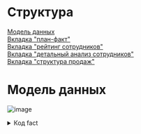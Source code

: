 # Структура
[Модель данных](#Модель-данных)  
[Вкладка "план-факт"](#Вкладка---план-факт)  
[Вкладка "рейтинг сотрудников"](#Вкладка---рейтинг-сотрудников)  
[Вкладка "детальный анализ сотрудников"](#Вкладка---детальный-анализ-сотрудников)  
[Вкладка "структура продаж"](#Вкладка---структура-продаж)  

# Модель данных
![image](https://github.com/sevibogdanov/AW_contest_dash/assets/130535023/464feefe-b0a4-4929-9cdb-06fc08e3b30c)
<details>
<summary>Код fact</summary>
```
   sql
   with cte as (select 
    `ПЕРИОД`,
    `РЕГИОН`,
    `ФИО`,
    `ТОВАРНАЯ_ГРУППА`,
    sum(`ПРОДАНО__ШТ`) as `ПРОДАНО__ШТ`,
    sum(`ПРОДАНО__РУБ`) as `ПРОДАНО__РУБ`
    from `Лист1`
    group by 1,2,3,4)
,cte2 as (
    select *,
    sum(`ПРОДАНО__РУБ`) over(partition by `ПЕРИОД`,`ФИО`) as sold_within_month_per_employee,
    sum(`ПРОДАНО__РУБ`) over(partition by `ФИО`) as sold_total_per_employee
    from cte)
--
select *,
    concat(
        concat(case when length(cast(month(`ПЕРИОД`) as varchar(255))) = 1 then concat('0',cast(month(`ПЕРИОД`) as varchar(255))) else cast(month(`ПЕРИОД`) as varchar(255)) end,'-'),
        cast(year(`ПЕРИОД`) as varchar(255)))
    as data_filter,
    1 ind_total,
    concat(concat(concat(
        concat(case when length(cast(month(`ПЕРИОД`) as varchar(255))) = 1 then concat('0',cast(month(`ПЕРИОД`) as varchar(255))) else cast(month(`ПЕРИОД`) as varchar(255)) end,'-'),
        cast(year(`ПЕРИОД`) as varchar(255))),'|'),`ТОВАРНАЯ_ГРУППА`) date_category,
    sum(`ПРОДАНО__РУБ`) over(partition by `РЕГИОН` order by `ПЕРИОД`) as running_fact,
    substr(`ФИО`,1,position(' ' in `ФИО`)) as fio_surname,
    substr(`ФИО`,position(' ' in `ФИО`), length(`ФИО`)-position(' ' in `ФИО`)+1) as fio_name,
    row_number() over(partition by `ПЕРИОД`,    `РЕГИОН`,    `ФИО` order by `ТОВАРНАЯ_ГРУППА`) category_rn,
    row_number() over(partition by `ПЕРИОД`,`РЕГИОН` order by `ПЕРИОД`) filter_for_plan, --при сравнении с планом, будем суммировать только строки с 1, таким образом отсекаем дубли
    row_number() over(partition by `ПЕРИОД`,`РЕГИОН`,`ФИО` order by `ФИО`) filter_for_plan_emp,
    dense_rank() over(partition by `ПЕРИОД`,`РЕГИОН` order by `SOLD_TOTAL_PER_EMPLOYEE` desc) + 
    dense_rank() over(partition by `ПЕРИОД`,`РЕГИОН` order by `SOLD_TOTAL_PER_EMPLOYEE` asc) - 1 empl_per_region, --уникальное кол-во работников на реион
    dense_rank() over(partition by `ПЕРИОД`,`РЕГИОН` order by `SOLD_WITHIN_MONTH_PER_EMPLOYEE` desc) emp_rank_within_month_and_region,
    dense_rank() over(partition by `ПЕРИОД` order by `SOLD_WITHIN_MONTH_PER_EMPLOYEE` desc) emp_rank_within_month_total,
    dense_rank() over(order by `SOLD_TOTAL_PER_EMPLOYEE` desc) emp_rank_total
from cte2  
   
```

# Вкладка - план-факт
# Вкладка - рейтинг сотрудников
# Вкладка - детальный анализ сотрудников
# Вкладка - структура продаж
